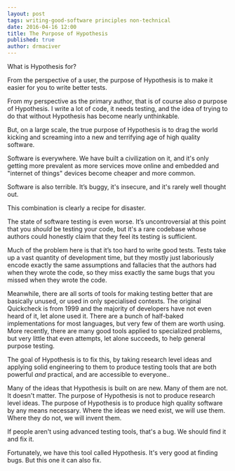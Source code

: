 ```yaml
---
layout: post
tags: writing-good-software principles non-technical
date: 2016-04-16 12:00
title: The Purpose of Hypothesis
published: true
author: drmaciver
---
```


What is Hypothesis for?

From the perspective of a user, the purpose of Hypothesis is to make it easier for you
to write better tests.

From my perspective as the primary author, that is of course also *a* purpose of Hypothesis.
I write a lot of code, it needs testing, and the idea of trying to do that without Hypothesis
has become nearly unthinkable.

But, on a large scale, the true purpose of Hypothesis is to drag the world kicking and screaming
into a new and terrifying age of high quality software.

<!--more-->

Software is everywhere. We have built a civilization on it, and it's only getting more prevalent
as more services move online and embedded and "internet of things" devices become cheaper and
more common.

Software is also terrible. It’s buggy, it's insecure, and it's rarely well thought out.

This combination is clearly a recipe for disaster.

The state of software testing is even worse. It’s uncontroversial at this point that you *should*
be testing your code, but it's a rare codebase whose authors could honestly claim that they feel
its testing is sufficient.

Much of the problem here is that it’s too hard to write good tests. Tests take up a vast quantity
of development time, but they mostly just laboriously encode exactly the same assumptions and
fallacies that the authors had when they wrote the code, so they miss exactly the same bugs that
you missed when they wrote the code.

Meanwhile, there are all sorts of tools for making testing better that are basically unused, or
used in only specialised contexts. The original Quickcheck is from 1999 and the majority of
developers have not even heard of it, let alone used it. There are a bunch of half-baked
implementations for most languages, but very few of them are worth using. More recently, there
are many good tools applied to specialized problems, but very little that even attempts, let
alone succeeds, to help general purpose testing.

The goal of Hypothesis is to fix this, by taking research level ideas and applying solid
engineering to them to produce testing tools that are both powerful *and* practical, and
are accessible to everyone..

Many of the ideas that Hypothesis is built on are new. Many of them are not. It doesn't matter.
The purpose of Hypothesis is not to produce research level ideas. The purpose of Hypothesis is
to produce high quality software by any means necessary. Where the ideas we need exist, we
will use them. Where they do not, we will invent them.

If people aren't using advanced testing tools, that's a bug. We should find it and fix it.

Fortunately, we have this tool called Hypothesis. It's very good at finding bugs. But this
one it can also fix.
